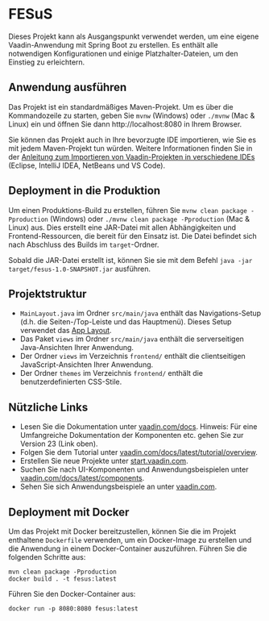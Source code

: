 
# FESuS

Dieses Projekt kann als Ausgangspunkt verwendet werden, um eine eigene Vaadin-Anwendung mit Spring Boot zu erstellen. Es enthält alle notwendigen Konfigurationen und einige Platzhalter-Dateien, um den Einstieg zu erleichtern.

## Anwendung ausführen

Das Projekt ist ein standardmäßiges Maven-Projekt. Um es über die Kommandozeile zu starten, geben Sie `mvnw` (Windows) oder `./mvnw` (Mac & Linux) ein und öffnen Sie dann http://localhost:8080 in Ihrem Browser.

Sie können das Projekt auch in Ihre bevorzugte IDE importieren, wie Sie es mit jedem Maven-Projekt tun würden. Weitere Informationen finden Sie in der [Anleitung zum Importieren von Vaadin-Projekten in verschiedene IDEs](https://vaadin.com/docs/latest/guide/step-by-step/importing) (Eclipse, IntelliJ IDEA, NetBeans und VS Code).

## Deployment in die Produktion

Um einen Produktions-Build zu erstellen, führen Sie `mvnw clean package -Pproduction` (Windows) oder `./mvnw clean package -Pproduction` (Mac & Linux) aus. Dies erstellt eine JAR-Datei mit allen Abhängigkeiten und Frontend-Ressourcen, die bereit für den Einsatz ist. Die Datei befindet sich nach Abschluss des Builds im `target`-Ordner.

Sobald die JAR-Datei erstellt ist, können Sie sie mit dem Befehl `java -jar target/fesus-1.0-SNAPSHOT.jar` ausführen.

## Projektstruktur

- `MainLayout.java` im Ordner `src/main/java` enthält das Navigations-Setup (d.h. die Seiten-/Top-Leiste und das Hauptmenü). Dieses Setup verwendet das [App Layout](https://vaadin.com/docs/components/app-layout).
- Das Paket `views` im Ordner `src/main/java` enthält die serverseitigen Java-Ansichten Ihrer Anwendung.
- Der Ordner `views` im Verzeichnis `frontend/` enthält die clientseitigen JavaScript-Ansichten Ihrer Anwendung.
- Der Ordner `themes` im Verzeichnis `frontend/` enthält die benutzerdefinierten CSS-Stile.

## Nützliche Links

- Lesen Sie die Dokumentation unter [vaadin.com/docs](https://vaadin.com/docs/v23/).
  Hinweis: Für eine Umfangreiche Dokumentation der Komponenten etc. gehen Sie zur Version 23 (Link oben). 
- Folgen Sie dem Tutorial unter [vaadin.com/docs/latest/tutorial/overview](https://vaadin.com/docs/latest/tutorial/overview).
- Erstellen Sie neue Projekte unter [start.vaadin.com](https://start.vaadin.com/).
- Suchen Sie nach UI-Komponenten und Anwendungsbeispielen unter [vaadin.com/docs/latest/components](https://vaadin.com/docs/latest/components).
- Sehen Sie sich Anwendungsbeispiele an unter [vaadin.com](https://vaadin.com/).

## Deployment mit Docker

Um das Projekt mit Docker bereitzustellen, können Sie die im Projekt enthaltene `Dockerfile` verwenden, um ein Docker-Image zu erstellen und die Anwendung in einem Docker-Container auszuführen. Führen Sie die folgenden Schritte aus:

```
mvn clean package -Pproduction
docker build . -t fesus:latest
```

Führen Sie den Docker-Container aus:

```
docker run -p 8080:8080 fesus:latest
```
